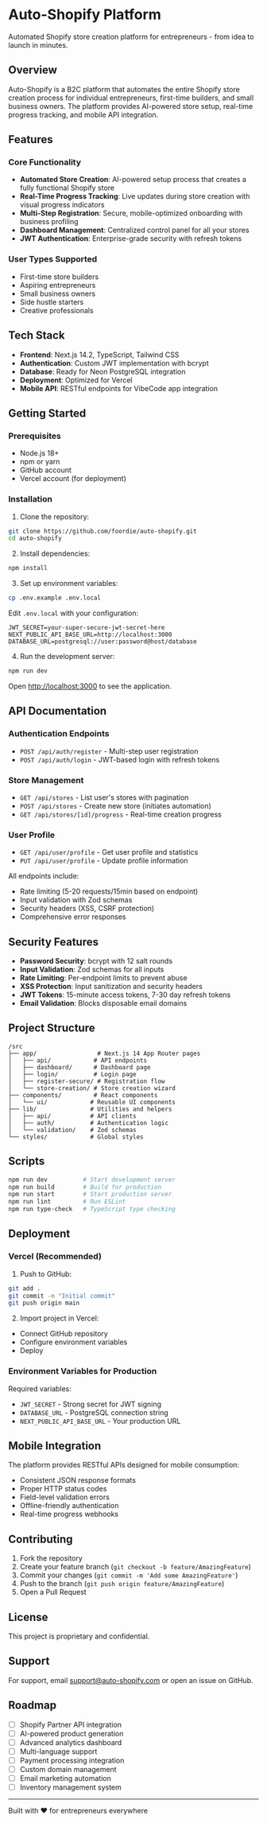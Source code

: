 # Auto-Shopify Platform

Automated Shopify store creation platform for entrepreneurs - from idea to launch in minutes.

## Overview

Auto-Shopify is a B2C platform that automates the entire Shopify store creation process for individual entrepreneurs, first-time builders, and small business owners. The platform provides AI-powered store setup, real-time progress tracking, and mobile API integration.

## Features

### Core Functionality
- **Automated Store Creation**: AI-powered setup process that creates a fully functional Shopify store
- **Real-Time Progress Tracking**: Live updates during store creation with visual progress indicators
- **Multi-Step Registration**: Secure, mobile-optimized onboarding with business profiling
- **Dashboard Management**: Centralized control panel for all your stores
- **JWT Authentication**: Enterprise-grade security with refresh tokens

### User Types Supported
- First-time store builders
- Aspiring entrepreneurs
- Small business owners
- Side hustle starters
- Creative professionals

## Tech Stack

- **Frontend**: Next.js 14.2, TypeScript, Tailwind CSS
- **Authentication**: Custom JWT implementation with bcrypt
- **Database**: Ready for Neon PostgreSQL integration
- **Deployment**: Optimized for Vercel
- **Mobile API**: RESTful endpoints for VibeCode app integration

## Getting Started

### Prerequisites
- Node.js 18+ 
- npm or yarn
- GitHub account
- Vercel account (for deployment)

### Installation

1. Clone the repository:
```bash
git clone https://github.com/foordie/auto-shopify.git
cd auto-shopify
```

2. Install dependencies:
```bash
npm install
```

3. Set up environment variables:
```bash
cp .env.example .env.local
```

Edit `.env.local` with your configuration:
```env
JWT_SECRET=your-super-secure-jwt-secret-here
NEXT_PUBLIC_API_BASE_URL=http://localhost:3000
DATABASE_URL=postgresql://user:password@host/database
```

4. Run the development server:
```bash
npm run dev
```

Open [http://localhost:3000](http://localhost:3000) to see the application.

## API Documentation

### Authentication Endpoints
- `POST /api/auth/register` - Multi-step user registration
- `POST /api/auth/login` - JWT-based login with refresh tokens

### Store Management
- `GET /api/stores` - List user's stores with pagination
- `POST /api/stores` - Create new store (initiates automation)
- `GET /api/stores/[id]/progress` - Real-time creation progress

### User Profile
- `GET /api/user/profile` - Get user profile and statistics
- `PUT /api/user/profile` - Update profile information

All endpoints include:
- Rate limiting (5-20 requests/15min based on endpoint)
- Input validation with Zod schemas
- Security headers (XSS, CSRF protection)
- Comprehensive error responses

## Security Features

- **Password Security**: bcrypt with 12 salt rounds
- **Input Validation**: Zod schemas for all inputs
- **Rate Limiting**: Per-endpoint limits to prevent abuse
- **XSS Protection**: Input sanitization and security headers
- **JWT Tokens**: 15-minute access tokens, 7-30 day refresh tokens
- **Email Validation**: Blocks disposable email domains

## Project Structure

```
/src
├── app/                 # Next.js 14 App Router pages
│   ├── api/            # API endpoints
│   ├── dashboard/      # Dashboard page
│   ├── login/          # Login page
│   ├── register-secure/ # Registration flow
│   └── store-creation/ # Store creation wizard
├── components/         # React components
│   └── ui/            # Reusable UI components
├── lib/               # Utilities and helpers
│   ├── api/           # API clients
│   ├── auth/          # Authentication logic
│   └── validation/    # Zod schemas
└── styles/            # Global styles
```

## Scripts

```bash
npm run dev          # Start development server
npm run build        # Build for production
npm run start        # Start production server
npm run lint         # Run ESLint
npm run type-check   # TypeScript type checking
```

## Deployment

### Vercel (Recommended)

1. Push to GitHub:
```bash
git add .
git commit -m "Initial commit"
git push origin main
```

2. Import project in Vercel:
- Connect GitHub repository
- Configure environment variables
- Deploy

### Environment Variables for Production

Required variables:
- `JWT_SECRET` - Strong secret for JWT signing
- `DATABASE_URL` - PostgreSQL connection string
- `NEXT_PUBLIC_API_BASE_URL` - Your production URL

## Mobile Integration

The platform provides RESTful APIs designed for mobile consumption:
- Consistent JSON response formats
- Proper HTTP status codes
- Field-level validation errors
- Offline-friendly authentication
- Real-time progress webhooks

## Contributing

1. Fork the repository
2. Create your feature branch (`git checkout -b feature/AmazingFeature`)
3. Commit your changes (`git commit -m 'Add some AmazingFeature'`)
4. Push to the branch (`git push origin feature/AmazingFeature`)
5. Open a Pull Request

## License

This project is proprietary and confidential.

## Support

For support, email support@auto-shopify.com or open an issue on GitHub.

## Roadmap

- [ ] Shopify Partner API integration
- [ ] AI-powered product generation
- [ ] Advanced analytics dashboard
- [ ] Multi-language support
- [ ] Payment processing integration
- [ ] Custom domain management
- [ ] Email marketing automation
- [ ] Inventory management system

---

Built with ❤️ for entrepreneurs everywhere
